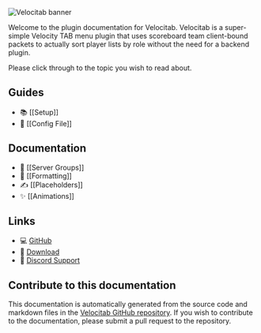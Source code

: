 ![Velocitab banner](https://raw.githubusercontent.com/WiIIiam278/Velocitab/master/images/banner.png)

Welcome to the plugin documentation for Velocitab. Velocitab is a super-simple Velocity TAB menu plugin that uses scoreboard team client-bound packets to actually sort player lists by role without the need for a backend plugin. 

Please click through to the topic you wish to read about.

## Guides
* 📚 [[Setup]]
* 📄 [[Config File]]

## Documentation
* 👥 [[Server Groups]]
* 🎨 [[Formatting]]
* ✍️ [[Placeholders]]
* ✨ [[Animations]]

## Links
* 💻 [GitHub](https://github.com/WiIIiam278/Velocitab)
* 📂 [Download](https://modrinth.com/plugin/velocitab)
* 💬 [Discord Support](https://discord.gg/tVYhJfyDWG)

## Contribute to this documentation
This documentation is automatically generated from the source code and markdown files in the [Velocitab GitHub repository](https://github.com/WiIIiam278/Velocitab/tree/master/docs). If you wish to contribute to the documentation, please submit a pull request to the repository.